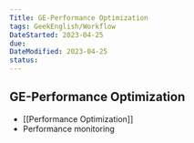 ```yaml
---
Title: GE-Performance Optimization
tags: GeekEnglish/Workflow
DateStarted: 2023-04-25
due:
DateModified: 2023-04-25
status:
---
```


## GE-Performance Optimization

- [[Performance Optimization]]
- Performance monitoring
